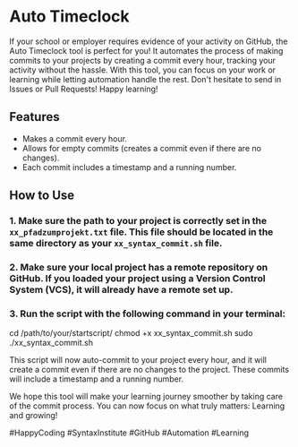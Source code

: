 # Auto Timeclock
If your school or employer requires evidence of your activity on GitHub, the Auto Timeclock tool is perfect for you! It automates the process of making commits to your projects by creating a commit every hour, tracking your activity without the hassle. With this tool, you can focus on your work or learning while letting automation handle the rest. Don't hesitate to send in Issues or Pull Requests! Happy learning!

## Features
- Makes a commit every hour.
- Allows for empty commits (creates a commit even if there are no changes).
- Each commit includes a timestamp and a running number.

## How to Use
### 1. Make sure the path to your project is correctly set in the `xx_pfadzumprojekt.txt` file. This file should be located in the same directory as your `xx_syntax_commit.sh` file.

### 2. Make sure your local project has a remote repository on GitHub. If you loaded your project using a Version Control System (VCS), it will already have a remote set up.

### 3. Run the script with the following command in your terminal:

cd /path/to/your/startscript/
chmod +x xx_syntax_commit.sh
sudo ./xx_syntax_commit.sh

This script will now auto-commit to your project every hour, and it will create a commit even if there are no changes to the project. These commits will include a timestamp and a running number.

We hope this tool will make your learning journey smoother by taking care of the commit process. You can now focus on what truly matters: Learning and growing!

#HappyCoding #SyntaxInstitute #GitHub #Automation #Learning
